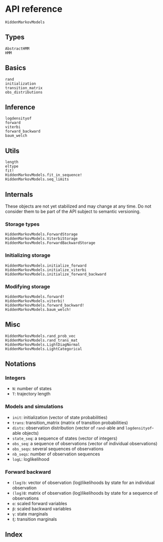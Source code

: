 # API reference

```@docs
HiddenMarkovModels
```

## Types

```@docs
AbstractHMM
HMM
```

## Basics

```@docs
rand
initialization
transition_matrix
obs_distributions
```

## Inference

```@docs
logdensityof
forward
viterbi
forward_backward
baum_welch
```

## Utils

```@docs
length
eltype
fit!
HiddenMarkovModels.fit_in_sequence!
HiddenMarkovModels.seq_limits
```

## Internals

These objects are not yet stabilized and may change at any time.
Do not consider them to be part of the API subject to semantic versioning.

### Storage types

```@docs
HiddenMarkovModels.ForwardStorage
HiddenMarkovModels.ViterbiStorage
HiddenMarkovModels.ForwardBackwardStorage
```

### Initializing storage

```@docs
HiddenMarkovModels.initialize_forward
HiddenMarkovModels.initialize_viterbi
HiddenMarkovModels.initialize_forward_backward
```

### Modifying storage

```@docs
HiddenMarkovModels.forward!
HiddenMarkovModels.viterbi!
HiddenMarkovModels.forward_backward!
HiddenMarkovModels.baum_welch!
```

## Misc

```@docs
HiddenMarkovModels.rand_prob_vec
HiddenMarkovModels.rand_trans_mat
HiddenMarkovModels.LightDiagNormal
HiddenMarkovModels.LightCategorical
```

## Notations

### Integers

- `N`: number of states
- `T`: trajectory length

### Models and simulations

- `init`: initialization (vector of state probabilities)
- `trans`: transition_matrix (matrix of transition probabilities)
- `dists`: observation distribution (vector of `rand`-able and `logdensityof`-able objects)
- `state_seq`: a sequence of states (vector of integers)
- `obs_seq`: a sequence of observations (vector of individual observations)
- `obs_seqs`: several sequences of observations
- `nb_seqs`: number of observation sequences
- `logL`: loglikelihood

### Forward backward

- `(log)b`: vector of observation (log)likelihoods by state for an individual observation
- `(log)B`: matrix of observation (log)likelihoods by state for a sequence of observations
- `α`: scaled forward variables
- `β`: scaled backward variables
- `γ`: state marginals
- `ξ`: transition marginals

## Index

```@index
```
